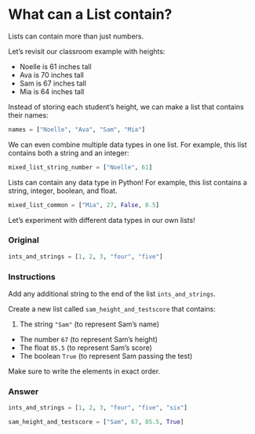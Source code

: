 # What can a List contain?

Lists can contain more than just numbers.

Let’s revisit our classroom example with heights:

* Noelle is 61 inches tall
* Ava is 70 inches tall
* Sam is 67 inches tall
* Mia is 64 inches tall

Instead of storing each student’s height, we can make a list that contains their names:

```py
names = ["Noelle", "Ava", "Sam", "Mia"]
```

We can even combine multiple data types in one list. For example, this list contains both a string and an integer:

```py
mixed_list_string_number = ["Noelle", 61]
```

Lists can contain any data type in Python! For example, this list contains a string, integer, boolean, and float.

```py
mixed_list_common = ["Mia", 27, False, 0.5]
```

Let’s experiment with different data types in our own lists!

### Original

```py
ints_and_strings = [1, 2, 3, "four", "five"]
```

### Instructions

Add any additional string to the end of the list `ints_and_strings`.

Create a new list called `sam_height_and_testscore` that contains:

1. The string `"Sam"` (to represent Sam’s name)
* The number `67` (to represent Sam’s height)
* The float `85.5` (to represent Sam’s score)
* The boolean `True` (to represent Sam passing the test)

Make sure to write the elements in exact order.

### Answer

```py
ints_and_strings = [1, 2, 3, "four", "five", "six"]

sam_height_and_testscore = ["Sam", 67, 85.5, True]
```